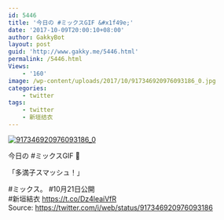 ```yaml
---
id: 5446
title: '今日の #ミックスGIF &#x1f49e;'
date: '2017-10-09T20:00:10+08:00'
author: GakkyBot
layout: post
guid: 'http://www.gakky.me/5446.html'
permalink: /5446.html
Views:
    - '160'
image: /wp-content/uploads/2017/10/917346920976093186_0.jpg
categories:
    - twitter
tags:
    - twitter
    - 新垣结衣
---
```


[![917346920976093186_0](http://www.yui-aragaki.org/wp-content/uploads/2017/10/917346920976093186_0.jpg)](http://www.yui-aragaki.org/wp-content/uploads/2017/10/917346920976093186_0.jpg)

今日の #ミックスGIF 💞

「多満子スマッシュ！」

\#ミックス。 #10月21日公開  
\#新垣結衣 https://t.co/Dz4leaiVfR  
Source: <https://twitter.com/i/web/status/917346920976093186>